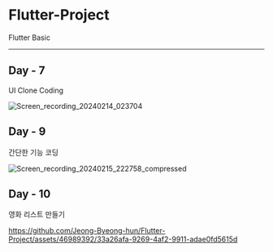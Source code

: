 # Flutter-Project


 Flutter Basic


 ---


 ## Day - 7


 UI Clone Coding


 ![Screen_recording_20240214_023704](https://github.com/Jeong-Byeong-hun/Flutter-Project/assets/46989392/01b70bfe-3e74-425c-94f8-4a5138d2c9b0)


 ## Day - 9


 간단한 기능 코딩


 ![Screen_recording_20240215_222758_compressed](https://github.com/Jeong-Byeong-hun/Flutter-Project/assets/46989392/ccbdb596-4842-4da0-ba36-9dfe4505a46e)


## Day - 10


영화 리스트 만들기



https://github.com/Jeong-Byeong-hun/Flutter-Project/assets/46989392/33a26afa-9269-4af2-9911-adae0fd5615d


